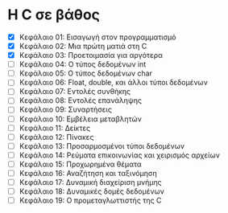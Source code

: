 # Η C σε βάθος

- [x] Κεφάλαιο 01: Εισαγωγή στον προγραμματισμό
- [x] Κεφάλαιο 02: Μια πρώτη ματιά στη C
- [x] Κεφάλαιο 03: Προετοιμασία για αργότερα
- [ ] Κεφάλαιο 04: Ο τύπος δεδομένων int
- [ ] Κεφάλαιο 05: Ο τύπος δεδομένων char
- [ ] Κεφάλαιο 06: Float, double, και άλλοι τύποι δεδομένων
- [ ] Κεφάλαιο 07: Εντολές συνθήκης
- [ ] Κεφάλαιο 08: Εντολές επανάληψης
- [ ] Κεφάλαιο 09: Συναρτήσεις
- [ ] Κεφάλαιο 10: Εμβέλεια μεταβλητών
- [ ] Κεφάλαιο 11: Δείκτες
- [ ] Κεφάλαιο 12: Πίνακες
- [ ] Κεφάλαιο 13: Προσαρμοσμένοι τύποι δεδομένων
- [ ] Κεφάλαιο 14: Ρεύματα επικοινωνίας και χειρισμός αρχείων
- [ ] Κεφάλαιο 15: Προχωρημένα θέματα
- [ ] Κεφάλαιο 16: Αναζήτηση και ταξινόμηση
- [ ] Κεφάλαιο 17: Δυναμική διαχείριση μνήμης
- [ ] Κεφάλαιο 18: Δυναμικές δομές δεδομένων
- [ ] Κεφάλαιο 19: Ο προμεταγλωττιστής της C
